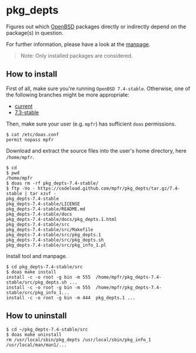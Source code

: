# pkg_depts

Figures out which [OpenBSD](https://www.openbsd.org) packages directly or indirectly depend on the package(s) in question.

For further information, please have a look at the [manpage](https://mpfr.net/man/pkg_depts/7.4-stable/pkg_depts.1.html).

> Note: Only installed packages are considered.

## How to install

First of all, make sure you're running `OpenBSD 7.4-stable`. Otherwise, one of the following branches might be more appropriate:
* [current](https://github.com/mpfr/pkg_depts)
* [7.3-stable](https://github.com/mpfr/pkg_depts/tree/7.3-stable)

Then, make sure your user (e.g. `mpfr`) has sufficient `doas` permissions.

```
$ cat /etc/doas.conf
permit nopass mpfr
```

Download and extract the source files into the user's home directory, here `/home/mpfr`.

```
$ cd
$ pwd
/home/mpfr
$ doas rm -rf pkg_depts-7.4-stable/
$ ftp -Vo - https://codeload.github.com/mpfr/pkg_depts/tar.gz/7.4-stable | tar xzvf -
pkg_depts-7.4-stable
pkg_depts-7.4-stable/LICENSE
pkg_depts-7.4-stable/README.md
pkg_depts-7.4-stable/docs
pkg_depts-7.4-stable/docs/pkg_depts.1.html
pkg_depts-7.4-stable/src
pkg_depts-7.4-stable/src/Makefile
pkg_depts-7.4-stable/src/pkg_depts.1
pkg_depts-7.4-stable/src/pkg_depts.sh
pkg_depts-7.4-stable/src/pkg_info_1.pl
```

Install tool and manpage.

```
$ cd pkg_depts-7.4-stable/src
$ doas make install
install -c -o root -g bin -m 555  /home/mpfr/pkg_depts-7.4-stable/src/pkg_depts.sh ...
install -c -o root -g bin -m 555  /home/mpfr/pkg_depts-7.4-stable/src/pkg_info_1...
install -c -o root -g bin -m 444  pkg_depts.1 ...
```

## How to uninstall

```
$ cd ~/pkg_depts-7.4-stable/src
$ doas make uninstall
rm /usr/local/sbin/pkg_depts /usr/local/sbin/pkg_info_1 /usr/local/man/man1/...
```
